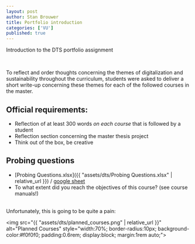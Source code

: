 ```yaml
---
layout: post
author: Stan Brouwer
title: Portfolio introduction
categories: ['VU']
published: true
---
```


Introduction to the DTS portfolio assignment
<!--excerpt -->

<br>

To reflect and order thoughts concerning the themes of digitalization and sustainability throughout the curriculum, students were asked to deliver a short write-up concerning these themes for each of the followed courses in the master. 

## Official requirements:

- Reflection of at least 300 words *on each course* that is followed by a student
- Reflection section concerning the master thesis project
- Think out of the box, be creative


## Probing questions

- [Probing Questions.xlsx]({{ "assets/dts/Probing Questions.xlsx" | relative_url }}) / <a href="https://docs.google.com/spreadsheets/d/1XTrINVtwatpxhZITsJLs-Va559pbC-BhX6Oak15eCgk/edit?pli=1&gid=0#gid=0">google sheet</a>
- To what extent did you reach the objectives of this course? (see course manuals!)  

<br>
Unfortunately, this is going to be quite a pain:

<img src="{{ "assets/dts/planned_courses.png" | relative_url }}" alt="Planned Courses" style="width:70%; border-radius:10px; background-color:#f0f0f0; padding:0.6rem; display:block; margin:1rem auto;">
<!-- https://heather-buchel.com/blog/2024/03/letters-to-an-accessibility-advocate/ -->
